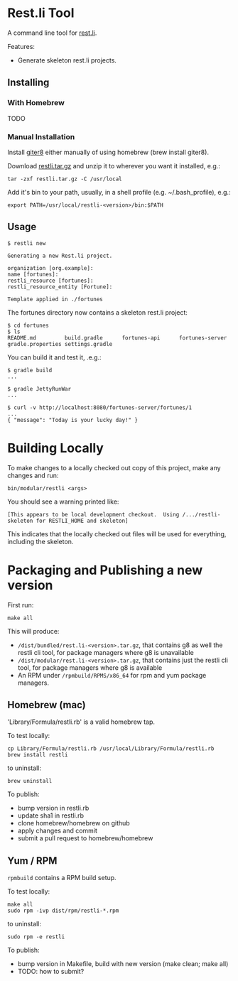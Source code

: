 Rest.li Tool
============

A command line tool for [rest.li](http://rest.li).

Features:
* Generate skeleton rest.li projects.

Installing
----------

### With Homebrew

TODO

### Manual Installation

Install [giter8](https://github.com/n8han/giter8) either manually of using homebrew (brew install giter8).

Download [restli.tar.gz](http://rest.li/releases/restli-tool/0.0.1/restli-0.0.1.tar.gz) and unzip it to wherever you want it installed, e.g.:

```
tar -zxf restli.tar.gz -C /usr/local
```

Add it's bin to your path, usually, in a shell profile (e.g. ~/.bash_profile), e.g.:

```
export PATH=/usr/local/restli-<version>/bin:$PATH
```

Usage
-----

```
$ restli new

Generating a new Rest.li project. 

organization [org.example]:
name [fortunes]:
restli_resource [fortunes]:
restli_resource_entity [Fortune]:

Template applied in ./fortunes
```

The fortunes directory now contains a skeleton rest.li project:

```
$ cd fortunes
$ ls
README.md         build.gradle      fortunes-api      fortunes-server   gradle.properties settings.gradle
```

You can build it and test it, .e.g.:

```
$ gradle build
...

$ gradle JettyRunWar
...

$ curl -v http://localhost:8080/fortunes-server/fortunes/1
...
{ "message": "Today is your lucky day!" }
```

Building Locally
================

To make changes to a locally checked out copy of this project, make any changes and run:

```
bin/modular/restli <args>
```

You should see a warning printed like:

```
[This appears to be local development checkout.  Using /.../restli-skeleton for RESTLI_HOME and skeleton]
```

This indicates that the locally checked out files will be used for everything, including the skeleton.


Packaging and Publishing a new version
======================================

First run:
```
make all
```

This will produce:
* `/dist/bundled/rest.li-<version>.tar.gz`, that contains g8 as well the restli cli tool, for package managers where g8 is unavailable
* `/dist/modular/rest.li-<version>.tar.gz`, that contains just the restli cli tool, for package managers where g8 is available
* An RPM under `/rpmbuild/RPMS/x86_64` for rpm and yum package managers.

Homebrew (mac)
--------------

'Library/Formula/restli.rb' is a valid homebrew tap.

To test locally:

```
cp Library/Formula/restli.rb /usr/local/Library/Formula/restli.rb
brew install restli
```
to uninstall:

```
brew uninstall
```

To publish:

* bump version in restli.rb
* update sha1 in restli.rb
* clone homebrew/homebrew on github
* apply changes and commit
* submit a pull request to homebrew/homebrew

Yum / RPM
---------

`rpmbuild` contains a RPM build setup.

To test locally:

```
make all
sudo rpm -ivp dist/rpm/restli-*.rpm
```

to uninstall:

```
sudo rpm -e restli
```

To publish:

* bump version in Makefile, build with new version (make clean; make all)
* TODO: how to submit?